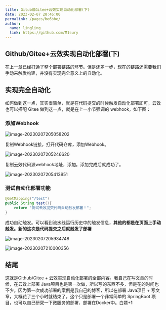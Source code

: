 ```yaml
---
title: Gitub或Gitee+云效实现自动化部署(下)
date: 2023-02-07 20:46:00
permalink: /pages/be6bbe/
author: 
  name: lingling
  link: https://github.com/M1sury
---
```

## Github/Gitee+云效实现自动化部署(下)

在上一章已经打通了整个部署链路的环节。但是还差一步，现在的链路还需要我们手动来触发构建，并没有实现完全意义上的自动化。

## 实现完全自动化

如何做到这一点，其实很简单，就是在代码提交的时候触发自动化部署即可，云效也可以搭配 Gitee 做到这一点，就是在上一小节强调的 webhook，如下图：

### 添加Webhook

![image-20230207205058202](https://cdn.staticaly.com/gh/M1sury/image-store@master/image-20230207205058202.png)

复制Webhook链接，打开代码仓库，添加Webhook。

![image-20230207205246620](https://cdn.staticaly.com/gh/M1sury/image-store@master/image-20230207205246620.png)

复制云效代码源webhook地址，添加。添加完成后就成功了。

![image-20230207205413951](https://cdn.staticaly.com/gh/M1sury/image-store@master/image-20230207205413951.png)

### 测试自动化部署功能

```java
@GetMapping("/test")
public String test(){
    return "测试云效提交代码自动触发部署！";
}
```

成功自动触发。可以看到流水线运行历史中的触发信息，**其他的都是在页面上手动触发。新的这次是代码提交之后就触发了部署**

![image-20230207205934748](https://cdn.staticaly.com/gh/M1sury/image-store@master/image-20230207205934748.png)

![image-20230207210000356](https://cdn.staticaly.com/gh/M1sury/image-store@master/image-20230207210000356.png)



## 结尾

这就是Github/Gitee + 云效实现自动化部署的全部内容。我自己在写文章的时候，在云效上部署 Java项目也是第一次做，所以写的东西不多，但是花的时间也不少。因为第一次成功部署的案例是我自己的博客，所以在部署 Java项目 + 写文章，大概花了三个小时就结束了。这个只是部署一个非常简单的 SpringBoot 项目，也可以自己研究一下微服务的部署，部署在Docker中。白嫖+1